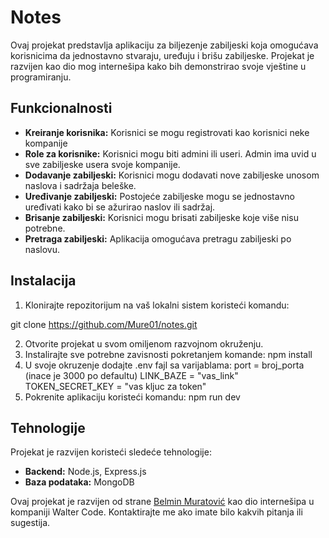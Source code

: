 # Notes

Ovaj projekat predstavlja aplikaciju za biljezenje zabiljeski koja omogućava korisnicima da jednostavno stvaraju, uređuju i brišu zabiljeske.
Projekat je razvijen kao dio mog internešipa kako bih demonstrirao svoje vještine u programiranju.

## Funkcionalnosti

- **Kreiranje korisnika:** Korisnici se mogu registrovati kao korisnici neke kompanije
- **Role za korisnike:** Korisnici mogu biti admini ili useri. Admin ima uvid u sve zabiljeske usera svoje kompanije.
- **Dodavanje zabiljeski:** Korisnici mogu dodavati nove zabiljeske unosom naslova i sadržaja beleške.
- **Uređivanje zabiljeski:** Postojeće zabiljeske mogu se jednostavno uređivati kako bi se ažurirao naslov ili sadržaj.
- **Brisanje zabiljeski:** Korisnici mogu brisati zabiljeske koje više nisu potrebne.
- **Pretraga zabiljeski:** Aplikacija omogućava pretragu zabiljeski po naslovu.

## Instalacija

1. Klonirajte repozitorijum na vaš lokalni sistem koristeći komandu:

git clone https://github.com/Mure01/notes.git

2. Otvorite projekat u svom omiljenom razvojnom okruženju.
3. Instalirajte sve potrebne zavisnosti pokretanjem komande: npm install
4. U svoje okruzenje dodajte .env fajl sa varijablama:
   port = broj_porta (inace je 3000 po defaultu)
   LINK_BAZE = "vas_link"
   TOKEN_SECRET_KEY = "vas kljuc za token"
5. Pokrenite aplikaciju koristeći komandu: npm run dev

## Tehnologije

Projekat je razvijen koristeći sledeće tehnologije:

- **Backend:** Node.js, Express.js
- **Baza podataka:** MongoDB

Ovaj projekat je razvijen od strane [Belmin Muratović](https://github.com/Mure01) kao dio internešipa u kompaniji Walter Code. Kontaktirajte me ako imate bilo kakvih pitanja ili sugestija.
